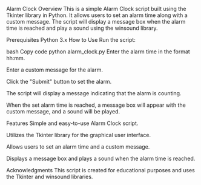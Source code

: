 Alarm Clock
Overview
This is a simple Alarm Clock script built using the Tkinter library in Python. It allows users to set an alarm time along with a custom message. The script will display a message box when the alarm time is reached and play a sound using the winsound library.

Prerequisites
Python 3.x
How to Use
Run the script:

bash
Copy code
python alarm_clock.py
Enter the alarm time in the format hh:mm.

Enter a custom message for the alarm.

Click the "Submit" button to set the alarm.

The script will display a message indicating that the alarm is counting.

When the set alarm time is reached, a message box will appear with the custom message, and a sound will be played.

Features
Simple and easy-to-use Alarm Clock script.

Utilizes the Tkinter library for the graphical user interface.

Allows users to set an alarm time and a custom message.

Displays a message box and plays a sound when the alarm time is reached.

Acknowledgments
This script is created for educational purposes and uses the Tkinter and winsound libraries.
